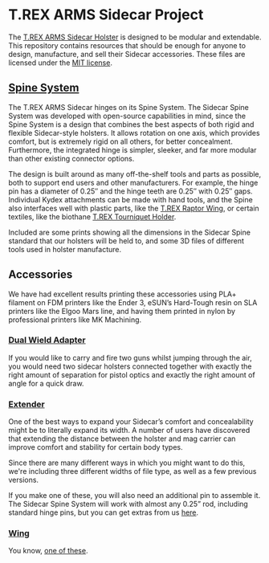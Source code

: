 # T.REX ARMS Sidecar Project

The [T.REX ARMS Sidecar Holster](https://www.trex-arms.com/store/trex-arms-sidecar-holster/) is designed to be modular and extendable.  This repository contains resources that should be enough for anyone to design, manufacture, and sell their Sidecar accessories.  These files are licensed under the [MIT license](https://choosealicense.com/licenses/mit/).

## [Spine System](Spine)

The T.REX ARMS Sidecar hinges on its Spine System.  The Sidecar Spine System was developed with open-source capabilities in mind, since the Spine System is a design that combines the best aspects of both rigid and flexible Sidecar-style holsters. It allows rotation on one axis, which provides comfort, but is extremely rigid on all others, for better concealment. Furthermore, the integrated hinge is simpler, sleeker, and far more modular than other existing connector options.

The design is built around as many off-the-shelf tools and parts as possible, both to support end users and other manufacturers. For example, the hinge pin has a diameter of 0.25″ and the hinge teeth are 0.25″ with 0.25″ gaps. Individual Kydex attachments can be made with hand tools, and the Spine also interfaces well with plastic parts, like the [T.REX Raptor Wing](https://www.trex-arms.com/store/sidecar-raptor-wing-attachment/), or certain textiles, like the biothane [T.REX Tourniquet Holder](https://www.trex-arms.com/store/sidecar-tourniquet-attachment/).

Included are some prints showing all the dimensions in the Sidecar Spine standard that our holsters will be held to, and some 3D files of different tools used in holster manufacture.

## Accessories

We have had excellent results printing these accessories using PLA+ filament on FDM printers like the Ender 3, eSUN’s Hard-Tough resin on SLA printers like the Elgoo Mars line, and having them printed in nylon by professional printers like MK Machining.

### [Dual Wield Adapter](DualWieldAdapter)

If you would like to carry and fire two guns whilst jumping through the air, you would need two sidecar holsters connected together with exactly the right amount of separation for pistol optics and exactly the right amount of angle for a quick draw.

### [Extender](Extender)

One of the best ways to expand your Sidecar’s comfort and concealability might be to literally expand its width. A number of users have discovered that extending the distance between the holster and mag carrier can improve comfort and stability for certain body types.

Since there are many different ways in which you might want to do this, we're including three different widths of file type, as well as a few previous versions.

If you make one of these, you will also need an additional pin to assemble it. The Sidecar Spine System will work with almost any 0.25” rod, including standard hinge pins, but you can get extras from us [here](https://www.trex-arms.com/store/sidecar-spine-replacement-hardware/).

### [Wing](Wing)

You know, [one of these](https://www.trex-arms.com/store/sidecar-raptor-wing-attachment/).
